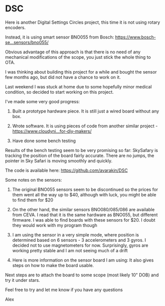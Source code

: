 # DSC


Here is another Digital Settings Circles project, this time it is not using rotary encoders.

Instead, it is using smart sensor BNO055 from Bosch:   https://www.bosch-se...sensors/bno055/

Obvious advantage of this approach is that there is no need of any mechanical modifications of the scope, you just stick the whole thing to OTA.

I was thinking about building this project for a while and bought the sensor few months ago, but did not have a chance to work on it.

Last weekend I was stuck at home due to some hopefully minor medical condition, so decided to start working on this project.

 

I've made some very good progress:

1. Built a prototype hardware piece. It is still just a wired board without any box.

2. Wrote software. It is using pieces of code from another similar project - https://www.cloudyni...for-diy-makers/

3. Have done some bench testing

 

Results of the bench testing seem to be very promising so far: SkySafary is tracking the position of the board fairly accurate. There are no jumps, the pointer in Sky Safari is moving smoothly and quickly.

The code is available here: https://github.com/avarakin/DSC

 

Some notes on the sensors:

1. The original BNO055 sensors seem to be discontinued so the prices for them went all the way up to $40, although with luck, you might be able to find them for $20

2. On the other hand, the similar sensors BNO080/085/086 are available from CEVA. I read that it is the same hardware as BNO055, but different firmware. I was able to find boards with these sensors for $20. I doubt they would work with my program though

3. I am using the sensor in a very simple mode, where position is determined based on 6 sensors - 3 accelerometers and 3 gyros. I decided not to use magnetometers for now. Surprisingly, gyros are working pretty stable and I am not seeing much of a drift

4. Here is more information on the sensor board I am using:   It also gives steps on how to make the board usable.

 

Next steps are to attach the board to some scope (most likely 10" DOB) and try it under stars.

 

Feel free to try and let me know if you have any questions

 

Alex

 

